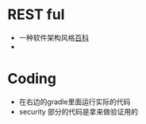 # REST ful

 - 一种软件架构风格[百科](http://baike.sogou.com/v73300762.htm?fromTitle=RESTful)
 - 

# Coding

 - 在右边的gradle里面运行实际的代码
 - security 部分的代码是拿来做验证用的
